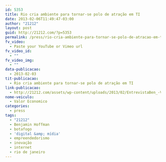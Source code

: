 ```yaml
---
id: 5353
title: Rio cria ambiente para tornar-se polo de atração em TI
date: 2013-02-06T11:49:47-03:00
author: "21212"
layout: post
guid: http://21212.com/?p=5353
permalink: /press/rio-cria-ambiente-para-tornar-se-polo-de-atracao-em-ti/
fv_video:
  - Paste your YouTube or Vimeo url
fv_video_id:
  - ""
fv_video_img:
  - ""
data-publicacao:
  - 2013-02-03
tit-publicacao:
  - Rio cria ambiente para tornar-se polo de atração em TI
link-publicacao:
  - http://21212.com/assets/wp-content/uploads/2013/02/EntrevistaBen_-Valor-Economico.pdf
nome-veiculo:
  - Valor Economico
categories:
  - press
tags:
  - "21212"
  - Benjamin Hoffman
  - botafogo
  - 'digital &amp; mídia'
  - empreendedorismo
  - inovação
  - internet
  - rio de janeiro
---
```

